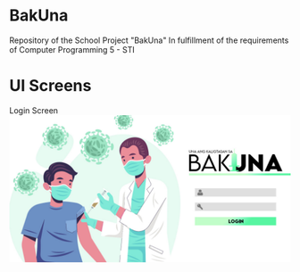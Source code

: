 # BakUna
Repository of the School Project "BakUna"
In fulfillment of the requirements of Computer Programming 5 - STI

# UI Screens

Login Screen
![alt text](https://github.com/JamTheDev/BakUna/blob/master/BakUna/Resource/Images/LOGIN%20PAGE.jpg?raw=true)
